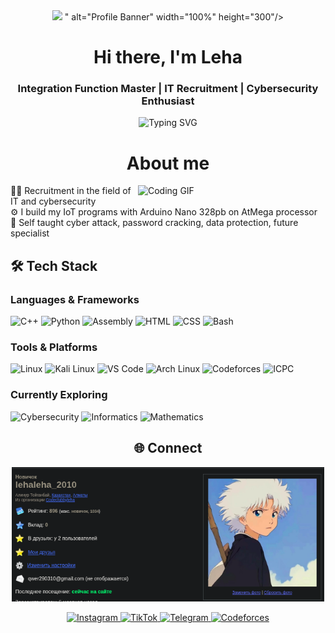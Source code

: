 <div align="center">
  <img src="https://github.com/user-attachments/assets/a8f7cf1e-8cb3-4c45-a1e5-7f78a41498ef" />
" alt="Profile Banner" width="100%" height="300"/>
</div>

<div align="center">
  <h1>Hi there, I'm Leha</h1>
  <h3>Integration Function Master | IT Recruitment | Cybersecurity Enthusiast</h3>
</div>

<div align="center">
  <img src="https://readme-typing-svg.demolab.com?font=Fira+Code&pause=1000&color=00D9FF&center=true&vCenter=true&width=435&lines=IoT+%26+Arduino+Developer;Cybersecurity+Researcher;Mathematical+Programming;Integration+%26+Calculus" alt="Typing SVG" />
</div>





<div align="center">
  <h1>
    About me
  </h1>
</div>

<img align="right" alt="Coding GIF" width="300" src="https://media.giphy.com/media/qgQUggAC3Pfv687qPC/giphy.gif">
👨‍💻 Recruitment in the field of IT and cybersecurity<br>
⚙️ I build my IoT programs with Arduino Nano 328pb on AtMega processor<br>
🔐 Self taught cyber attack, password cracking, data protection, future specialist
<br clear="both"/>

## 🛠️ Tech Stack

### Languages & Frameworks
<p>
  <img src="https://img.shields.io/badge/C++-00599C?style=for-the-badge&logo=cplusplus&logoColor=white" alt="C++"/>
  <img src="https://img.shields.io/badge/PYTHON-3776AB?style=for-the-badge&logo=python&logoColor=white" alt="Python"/>
  <img src="https://img.shields.io/badge/Assembly-000000?style=for-the-badge&logo=assemblyscript&logoColor=white" alt="Assembly"/>
  <img src="https://img.shields.io/badge/HTML5-E34F26?style=for-the-badge&logo=html5&logoColor=white" alt="HTML"/>
  <img src="https://img.shields.io/badge/CSS3-1572B6?style=for-the-badge&logo=css3&logoColor=white" alt="CSS"/>
  <img src="https://img.shields.io/badge/BASH-4EAA25?style=for-the-badge&logo=gnu-bash&logoColor=white" alt="Bash"/>
</p>

### Tools & Platforms
<p>
  <img src="https://img.shields.io/badge/Linux-FCC624?style=for-the-badge&logo=linux&logoColor=black" alt="Linux"/>
  <img src="https://img.shields.io/badge/Kali_Linux-557C94?style=for-the-badge&logo=kalilinux&logoColor=white" alt="Kali Linux"/>
  <img src="https://img.shields.io/badge/VS_Code-007ACC?style=for-the-badge&logo=visual-studio-code&logoColor=white" alt="VS Code"/>
  <img src="https://img.shields.io/badge/Arch_Linux-1793D1?style=for-the-badge&logo=arch-linux&logoColor=white" alt="Arch Linux"/>
  <img src="https://img.shields.io/badge/Codeforces-1F8ACB?style=for-the-badge&logo=codeforces&logoColor=white" alt="Codeforces"/>
  <img src="https://img.shields.io/badge/ICPC-0078D4?style=for-the-badge&logo=microsoft-academic&logoColor=white" alt="ICPC"/>
</p>

### Currently Exploring
<p>
  <img src="https://img.shields.io/badge/Cybersecurity-FF6B6B?style=for-the-badge&logo=hackerone&logoColor=white" alt="Cybersecurity"/>
  <img src="https://img.shields.io/badge/Informatics-00D4AA?style=for-the-badge&logo=education&logoColor=white" alt="Informatics"/>
  <img src="https://img.shields.io/badge/Mathematics-9C27B0?style=for-the-badge&logo=wolfram-mathematica&logoColor=white" alt="Mathematics"/>
</p>

<div align="center">
  <h2>🌐 Connect</h2>
  
  <img src="https://github.com/lehaIntegrateFunction/code/blob/main/codeforces.png" alt="Profile Image" width="500"/>
  
  <p>
    <a href="https://instagram.com/tech.cubersecur1ty">
      <img src="https://img.shields.io/badge/Instagram-E4405F?style=for-the-badge&logo=instagram&logoColor=white" alt="Instagram"/>
    </a>
    <a href="https://tiktok.com/@lehapathtotheicpc">
      <img src="https://img.shields.io/badge/TikTok-000000?style=for-the-badge&logo=tiktok&logoColor=white" alt="TikTok"/>
    </a>
    <a href="https://t.me/@luangly">
      <img src="https://img.shields.io/badge/Telegram-2CA5E0?style=for-the-badge&logo=telegram&logoColor=white" alt="Telegram"/>
    </a>
    <a href="https://codeforces.com/profile/lehaIntegrateFunction">
      <img src="https://img.shields.io/badge/Codeforces-1F8ACB?style=for-the-badge&logo=codeforces&logoColor=white" alt="Codeforces"/>
    </a>
  </p>
</div>
<!-- Proudly created with GPRM ( https://gprm.itsvg.in ) -->
